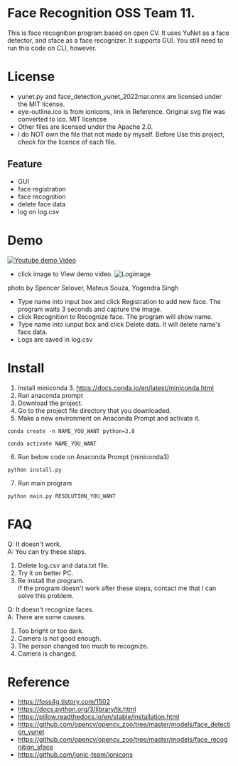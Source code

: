 # Face Recognition OSS Team 11.
This is face recognition program based on open CV. It uses YuNet as a face detector, and sface as a face recognizer. It supports GUI. You still need to run this code on CLI, however.
# License
- yunet.py and face_detection_yunet_2022mar.onnx are licensed under the MIT license.
- eye-outline.ico is from ionicons, link in Reference. Original svg file was converted to ico. MIT licencse
- Other files are licensed under the Apache 2.0.
- I do NOT own the file that not made by myself. Before Use this project, check for the licence of each file.
## Feature
- GUI
- face registration
- face recognition
- delete face data
- log on log.csv
# Demo
[![Youtube demo Video](http://img.youtube.com/vi/nQ3bf4chPDQ/0.jpg)](https://youtu.be/nQ3bf4chPDQ)
- click image to View demo video.
![Logimage](https://user-images.githubusercontent.com/100254362/206968705-610e8edb-0308-4581-ab95-4b1265a2a40c.jpg)

photo by Spencer Selover, Mateus Souza, Yogendra Singh
- Type name into input box and click Registration to add new face. The program waits 3 seconds and capture the image.
- click Recognition to Recognize face. The program will show name.
- Type name into iunput box and click Delete data. It will delete name's face data.
- Logs are saved in log.csv
# Install
1. Install miniconda 3. https://docs.conda.io/en/latest/miniconda.html
2. Run anaconda prompt
3. Download the project.
4. Go to the project file directory that you downloaded.
5. Make a new environment on Anaconda Prompt and activate it.
```
conda create -n NAME_YOU_WANT python=3.8

conda activate NAME_YOU_WANT
```
6. Run below code on Anaconda Prompt (miniconda3)
```
python install.py
```
7. Run main program
```
python main.py RESOLUTION_YOU_WANT
```
# FAQ
Q: It doesn't work.  
A: You can try these steps.  
1. Delete log.csv and data.txt file.
2. Try it on better PC.
3. Re install the program.  
  If the program doesn't work after these steps, contact me that I can solve this problem.

Q: It doesn't recognize faces.  
A: There are some causes.  
1. Too bright or too dark.
2. Camera is not good enough.
3. The person changed too much to recognize.
4. Camera is changed.

# Reference
- https://foss4g.tistory.com/1502
- https://docs.python.org/3/library/tk.html
- https://pillow.readthedocs.io/en/stable/installation.html
- https://github.com/opencv/opencv_zoo/tree/master/models/face_detection_yunet
- https://github.com/opencv/opencv_zoo/tree/master/models/face_recognition_sface
- https://github.com/ionic-team/ionicons
